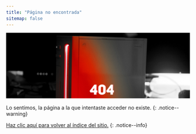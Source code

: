 ```yaml
---
title: "Página no encontrada"
sitemap: false
---
```


![](/images/main-pages/Wii_Red_404.jpg)

Lo sentimos, la página a la que intentaste acceder no existe.
{: .notice--warning}

[Haz clic aquí para volver al índice del sitio.](site-navigation)
{: .notice--info}
